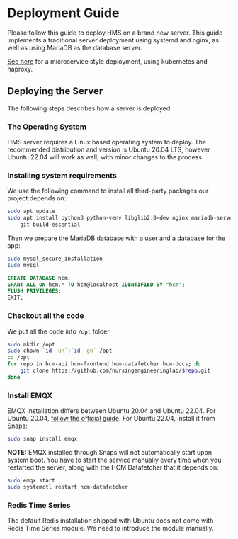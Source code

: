 # Deployment Guide

Please follow this guide to deploy HMS on a brand new server. This guide
implements a traditional server deployment using systemd and nginx, as well as
using MariaDB as the database server.

[See here](https://github.com/nursingengineeringlab/hcm-k8s) for a microservice
style deployment, using kubernetes and haproxy.

## Deploying the Server

The following steps describes how a server is deployed.

### The Operating System

HMS server requires a Linux based operating system to deploy. The recommended
distribution and version is Ubuntu 20.04 LTS, however Ubuntu 22.04 will work as
well, with minor changes to the process.

### Installing system requirements

We use the following command to install all third-party packages our project
depends on:

```bash
sudo apt update
sudo apt install python3 python-venv libglib2.0-dev nginx mariadb-server redis \
    git build-essential
```

Then we prepare the MariaDB database with a user and a database for the app:

```bash
sudo mysql_secure_installation
sudo mysql
```

```sql
CREATE DATABASE hcm;
GRANT ALL ON hcm.* TO hcm@localhost IDENTIFIED BY "hcm";
FLUSH PRIVILEGES;
EXIT;
```

### Checkout all the code

We put all the code into `/opt` folder.

```bash
sudo mkdir /opt
sudo chown `id -un`:`id -gn` /opt
cd /opt
for repo in hcm-api hcm-frontend hcm-datafetcher hcm-docs; do
	git clone https://github.com/nursingengineeringlab/$repo.git
done
```

### Install EMQX

EMQX installation differs between Ubuntu 20.04 and Ubuntu 22.04. For Ubuntu
20.04, [follow the official guide](https://www.emqx.io/downloads?os=Ubuntu). For
Ubuntu 22.04, install it from Snaps:

```bash
sudo snap install emqx
```

**NOTE:** EMQX installed through Snaps will not automatically start upon system
boot. You have to start the service manually every time when you restarted the
server, along with the HCM Datafetcher that it depends on:

```bash
sudo emqx start
sudo systemctl restart hcm-datafetcher
```

### Redis Time Series

The default Redis installation shipped with Ubuntu does not come with Redis Time
Series module. We need to introduce the module manually.
